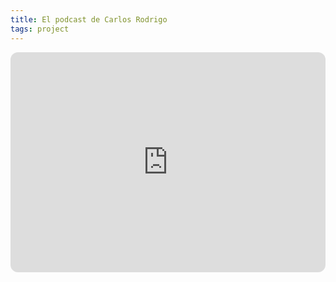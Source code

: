 ```yaml
---
title: El podcast de Carlos Rodrigo
tags: project
---
```


<iframe style="border-radius:12px" src="https://open.spotify.com/embed/show/72EnMAeLkXiWPhgx3Mbpmr?utm_source=generator" width="100%" height="352" frameBorder="0" allowfullscreen="" allow="autoplay; clipboard-write; encrypted-media; fullscreen; picture-in-picture" loading="lazy"></iframe>
